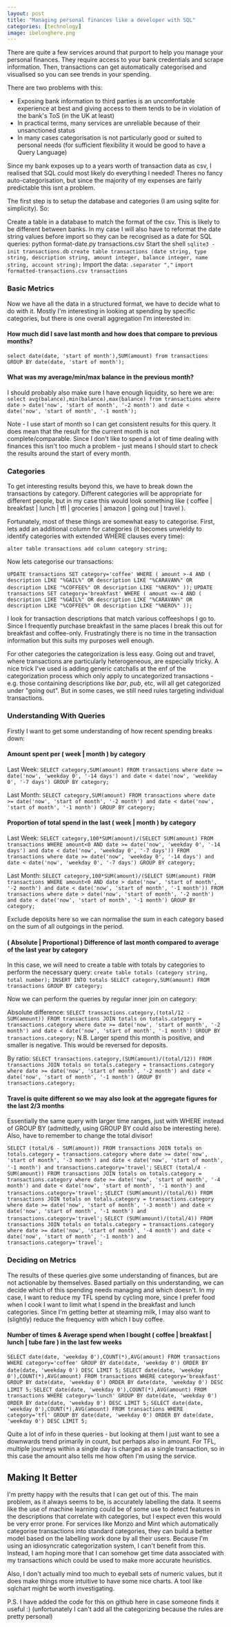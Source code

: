 ```yaml
---
layout: post
title: "Managing personal finances like a developer with SQL"
categories: [technology]
image: ibelonghere.png
---
```



There are quite a few services around that purport to help you manage your personal finances. They require access to your bank credentials and scrape information. Then, transactions can get automatically categorised and visualised so you can see trends in your spending.

There are two problems with this:
 - Exposing bank information to third parties is an uncomfortable experience at best and giving access to them tends to be in violation of the bank's ToS (in the UK at least)
 - In practical terms, many services are unreliable because of their unsanctioned status
 - In many cases categorisation is not particularly good or suited to personal needs (for sufficient flexibility it would be good to have a Query Language)
 
 <!--more-->

Since my bank exposes up to a years worth of transaction data as csv, I realised that SQL could most likely do everything I needed! Theres no fancy auto-categorisation, but since the majority of my expenses are fairly predictable this isnt a problem. 

The first step is to setup the database and categories (I am using sqlite for simplicity). So:

Create a table in a database to match the format of the csv. This is likely to be different between banks. In my case I will also have to reformat the date string values before import so they can be recognised as a date for SQL queries:
python format-date.py transactions.csv
Start the shell
`sqlite3 -init transactions.db`
`create table transactions (date string, type string, description string, amount integer, balance integer, name string, account string);`
Import the data:
`.separator ","`
`import formatted-transactions.csv transactions`

### Basic Metrics 

Now we have all the data in a structured format, we have to decide what to do with it. Mostly I'm interesting in looking at spending by specific categories, but there is one overall aggregation I'm interested in:

#### How much did I save last month and how does that compare to previous months?

`select date(date, 'start of month'),SUM(amount) from transactions GROUP BY date(date, 'start of month');`

#### What was my average/min/max balance in the previous month?

I should probably also make sure I have enough liquidity, so here we are:
`select avg(balance),min(balance),max(balance) from transactions where date > date('now', 'start of month', '-2 month') and date < date('now', 'start of month', '-1 month');` 

Note - I use start of month so I can get consistent results for this query. It does mean that the result for the current month is not complete/comparable. Since I don't like to spend a lot of time dealing with finances this isn't too much a problem - just means I should start to check the results around the start of every month.

### Categories

To get interesting results beyond this, we have to break down the transactions by category. Different categories will be appropriate for different people, but in my case this would look something like ( coffee | breakfast | lunch | tfl | groceries | amazon | going out | travel ).

Fortunately, most of these things are somewhat easy to categorise. First, lets add an additional column for categories (it becomes unwieldy to identify categories with extended WHERE clauses every time):

`alter table transactions add column category string;`

Now lets categorise our transactions:

`UPDATE transactions SET category='coffee' WHERE ( amount >-4 AND ( description LIKE "%GAIL%" OR description LIKE "%CARAVAN%" OR description LIKE "%COFFEE%" OR description LIKE "%NERO%" ));`
`UPDATE transactions SET category='breakfast' WHERE ( amount <=-4 AND ( description LIKE "%GAIL%" OR description LIKE "%CARAVAN%" OR description LIKE "%COFFEE%" OR description LIKE "%NERO%" ));`

I look for transaction descriptions that match various coffeeshops I go to. Since I frequently purchase breakfast in the same places I break this out for breakfast and coffee-only. Frustratingly there is no time in the transaction information but this suits my purposes well enough.

For other categories the categorization is less easy. Going out and travel, where transactions are particularly heterogeneous, are especially tricky. A nice trick I've used is adding generic catchalls at the enf of the categorization process which only apply to uncategorized transactions - e.g. those containing descriptions like *bar*, *pub*, etc, will all get categorized under "going out". But in some cases, we still need rules targeting individual transactions. 

### Understanding With Queries

Firstly I want to get some understanding of how recent spending breaks down: 

#### Amount spent per ( week | month ) by category 

Last Week:
`SELECT category,SUM(amount) FROM transactions where date >= date('now', 'weekday 0', '-14 days') and date < date('now', 'weekday 0', '-7 days') GROUP BY category;`

Last Month:
`SELECT category,SUM(amount) FROM transactions where date >= date('now', 'start of month', '-2 month') and date < date('now', 'start of month', '-1 month') GROUP BY category;`

#### Proportion of total spend in the last ( week | month ) by category

Last Week:
`SELECT category,100*SUM(amount)/(SELECT SUM(amount) FROM transactions WHERE amount<0 AND date >= date('now', 'weekday 0', '-14 days') and date < date('now', 'weekday 0', '-7 days')) FROM transactions where date >= date('now', 'weekday 0', '-14 days') and date < date('now', 'weekday 0', '-7 days') GROUP BY category;`

Last Month:
`SELECT category,100*SUM(amount)/(SELECT SUM(amount) FROM transactions WHERE amount<0 AND date > date('now', 'start of month', '-2 month') and date < date('now', 'start of month', '-1 month')) FROM transactions where date > date('now', 'start of month', '-2 month') and date < date('now', 'start of month', '-1 month') GROUP BY category;`

Exclude deposits here so we can normalise the sum in each category based on the sum of all outgoings in the period.

#### ( Absolute | Proportional ) Difference of last month compared to average of the last year by category

In this case, we will need to create a table with totals by categories to perform the necessary query:
`create table totals (category string, total number);`
`INSERT INTO totals SELECT category,SUM(amount) FROM transactions GROUP BY category;`

Now we can perform the queries by regular inner join on category:

Absolute difference:
`SELECT transactions.category,(total/12 - SUM(amount)) FROM transactions JOIN totals on totals.category = transactions.category where date >= date('now', 'start of month', '-2 month') and date < date('now', 'start of month', '-1 month') GROUP BY transactions.category;`
N.B. Larger spend this month is positive, and smaller is negative. This would be reversed for deposits.

By ratio:
`SELECT transactions.category,(SUM(amount)/(total/12)) FROM transactions JOIN totals on totals.category = transactions.category where date >= date('now', 'start of month', '-2 month') and date < date('now', 'start of month', '-1 month') GROUP BY transactions.category;`

#### Travel is quite different so we may also look at the aggregate figures for the last 2/3 months

Essentially the same query with larger time ranges, just with WHERE instead of GROUP BY (admittedly, using GROUP BY could also be interesting here). Also, have to remember to change the total divisor!

`SELECT (total/6 - SUM(amount)) FROM transactions JOIN totals on totals.category = transactions.category where date >= date('now', 'start of month', '-3 month') and date < date('now', 'start of month', '-1 month') and transactions.category='travel';`
`SELECT (total/4 - SUM(amount)) FROM transactions JOIN totals on totals.category = transactions.category where date >= date('now', 'start of month', '-4 month') and date < date('now', 'start of month', '-1 month') and transactions.category='travel';`
`SELECT (SUM(amount)/(total/6)) FROM transactions JOIN totals on totals.category = transactions.category where date >= date('now', 'start of month', '-3 month') and date < date('now', 'start of month', '-1 month') and transactions.category='travel';`
`SELECT (SUM(amount)/(total/4)) FROM transactions JOIN totals on totals.category = transactions.category where date >= date('now', 'start of month', '-4 month') and date < date('now', 'start of month', '-1 month') and transactions.category='travel';`

### Deciding on Metrics

The results of these queries give some understanding of finances, but are not actionable by themselves. Based partially on this understanding, we can decide which of this spending needs managing and which doesn't. In my case, I want to reduce my TFL spend by cycling more, since I prefer food when I cook I want to limit what I spend in the breakfast and lunch categories. Since I'm getting better at steaming milk, I may also want to (slightly) reduce the frequency with which I buy coffee. 

#### Number of times & Average spend when I bought ( coffee | breakfast | lunch | tube fare ) in the last few weeks

`SELECT date(date, 'weekday 0'),COUNT(*),AVG(amount) FROM transactions WHERE category='coffee' GROUP BY date(date, 'weekday 0') ORDER BY date(date, 'weekday 0') DESC LIMIT 5;`
`SELECT date(date, 'weekday 0'),COUNT(*),AVG(amount) FROM transactions WHERE category='breakfast' GROUP BY date(date, 'weekday 0') ORDER BY date(date, 'weekday 0') DESC LIMIT 5;`
`SELECT date(date, 'weekday 0'),COUNT(*),AVG(amount) FROM transactions WHERE category='lunch' GROUP BY date(date, 'weekday 0') ORDER BY date(date, 'weekday 0') DESC LIMIT 5;`
`SELECT date(date, 'weekday 0'),COUNT(*),AVG(amount) FROM transactions WHERE category='tfl' GROUP BY date(date, 'weekday 0') ORDER BY date(date, 'weekday 0') DESC LIMIT 5;`

 Quite a lot of info in these queries - but looking at them I just want to see a downwards trend primarily in count, but perhaps also in amount. For TFL, multiple journeys within a single day is charged as a single transaction, so in this case the amount also tells me how often I'm using the service.

## Making It Better

I'm pretty happy with the results that I can get out of this. The main problem, as it always seems to be, is accurately labelling the data. It seems like the use of machine learning could be of some use to detect features in the descriptions that correlate with categories, but I expect even this would be very error prone. For services like Monzo and Mint which automatically categorise transactions into standard categories, they can build a better model based on the labelling work done by all their users. Because I'm using an idiosyncratic categorization system, I can't benefit from this. Instead, I am hoping more that I can somehow get time data associated with my transactions which could be used to make more accurate heuristics.

Also, I don't actually mind too much to eyeball sets of numeric values, but it does make things more intuitive to have some nice charts. A tool like sqlchart might be worth investigating.

P.S. I have added the code for this on github here in case someone finds it useful :) (unfortunately I can't add all the categorizing because the rules are pretty personal)
